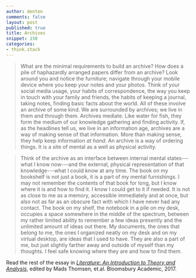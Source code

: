 ```yaml
---
author: denten
comments: false
layout: post
published: true
title: Archives
snippet: 150
categories:
- think.stack
---
```



> What are the minimal requirements to build an archive? How does a pile of
haphazardly arranged papers differ from an archive? Look around you and notice
the furniture; navigate through your mobile device where you keep your notes
and your photos. Think of your social media usage, your habits of
correspondence, the way you keep in touch with your family and friends, the
habits of keeping a journal, taking notes, finding basic facts about the
world. All of these involve an archive of some kind. We are surrounded by
archives; we live in them and through them. Archives mediate. Like water for
fish, they form the medium of our knowledge gathering and finding activity.
If, as the headlines tell us, we live in an information age, archives are a
way of making sense of that information. More than making sense, they help
keep information *at hand*. An archive is a way of ordering things. It is a
site of mental as a well as physical activity.

> Think of the archive as an interface between internal mental states---what I
know now---and the external, physical representation of that knowledge---what
I could know at any time. The book on my bookshelf is not just a book, it is a
part of my mental furnishings. I may not remember the contents of that book
for long, but I know where it is and how to find it. I know I could get to it
if needed.  It is not as close to me as a memory, accessible immediately and
at once, but also not as far as an obscure fact with which I have never had
any contact. The book on my shelf, the notebook in a pile on my desk, occupies
a space somewhere in the middle of the spectrum, between my rather limited
ability to remember a few ideas presently and the unlimited amount of ideas
out there. My documents, the ones that belong to me, the ones I organized
neatly on my desk and on my virtual desktop, are ideas that I used to have.
They are also a part of me, but just slightly farther away and outside of
myself than my thoughts. I feel safe knowing where they are and how to find
them.

Read the rest of the essay in *[Literature: An Introduction to Theory and
Analysis][1]*, edited by Mads Thomsen, et.al. Bloomsbury Academic, 2017.

[1]: https://www.amazon.com/Literature-Kj%C3%A6ldgaard-Ringgaard-Simonsen-Rosendahl-ebook/dp/B01MY95MXR/ref=asap_bc?ie=UTF8


